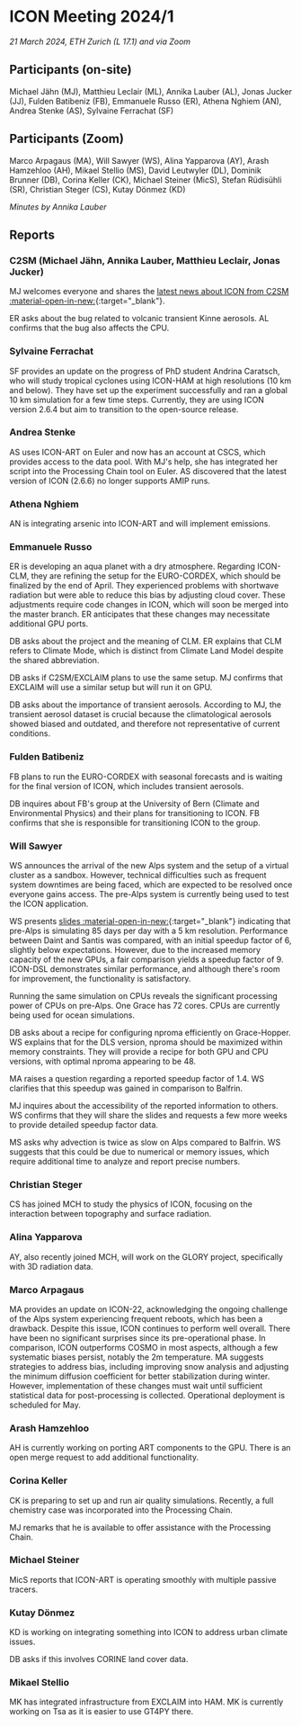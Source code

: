 
# ICON Meeting 2024/1

*21 March 2024, ETH Zurich (L 17.1) and via Zoom*

## Participants (on-site)
Michael Jähn (MJ),
Matthieu Leclair (ML),
Annika Lauber (AL),
Jonas Jucker (JJ),
Fulden Batibeniz (FB),
Emmanuele Russo (ER),
Athena Nghiem (AN),
Andrea Stenke (AS),
Sylvaine Ferrachat (SF)


## Participants (Zoom)
Marco Arpagaus (MA),
Will Sawyer (WS),
Alina Yapparova (AY),
Arash Hamzehloo (AH),
Mikael Stellio (MS),
David Leutwyler (DL),
Dominik Brunner (DB),
Corina Keller (CK),
Michael Steiner (MicS),
Stefan Rüdisühli (SR),
Christian Steger (CS),
Kutay Dönmez (KD)



_Minutes by Annika Lauber_

## Reports

### C2SM (Michael Jähn, Annika Lauber, Matthieu Leclair, Jonas Jucker)
MJ welcomes everyone and shares the [latest news about ICON from C2SM :material-open-in-new:](https://polybox.ethz.ch/index.php/s/4fXixLycOwOy41K){:target="_blank"}.

ER asks about the bug related to volcanic transient Kinne aerosols. AL confirms that the bug also affects the CPU.

### Sylvaine Ferrachat
SF provides an update on the progress of PhD student Andrina Caratsch, who will study tropical cyclones using ICON-HAM at high resolutions (10 km and below). They have set up the experiment successfully and ran a global 10 km simulation for a few time steps. Currently, they are using ICON version 2.6.4 but aim to transition to the open-source release.

### Andrea Stenke
AS uses ICON-ART on Euler and now has an account at CSCS, which provides access to the data pool. With MJ's help, she has integrated her script into the Processing Chain tool on Euler. AS discovered that the latest version of ICON (2.6.6) no longer supports AMIP runs.

### Athena Nghiem
AN is integrating arsenic into ICON-ART and will implement emissions.

### Emmanuele Russo
ER is developing an aqua planet with a dry atmosphere. Regarding ICON-CLM, they are refining the setup for the EURO-CORDEX, which should be finalized by the end of April. They experienced problems with shortwave radiation but were able to reduce this bias by adjusting cloud cover. These adjustments require code changes in ICON, which will soon be merged into the master branch. ER anticipates that these changes may necessitate additional GPU ports.

DB asks about the project and the meaning of CLM. ER explains that CLM refers to Climate Mode, which is distinct from Climate Land Model despite the shared abbreviation.

DB asks if C2SM/EXCLAIM plans to use the same setup. MJ confirms that EXCLAIM will use a similar setup but will run it on GPU.

DB asks about the importance of transient aerosols. According to MJ, the transient aerosol dataset is crucial because the climatological aerosols showed biased and outdated, and therefore not representative of current conditions.


### Fulden Batibeniz
FB plans to run the EURO-CORDEX with seasonal forecasts and is waiting for the final version of ICON, which includes transient aerosols.

DB inquires about FB's group at the University of Bern (Climate and Environmental Physics) and their plans for transitioning to ICON. FB confirms that she is responsible for transitioning ICON to the group.

### Will Sawyer
WS announces the arrival of the new Alps system and the setup of a virtual cluster as a sandbox. However, technical difficulties such as frequent system downtimes are being faced, which are expected to be resolved once everyone gains access. The pre-Alps system is currently being used to test the ICON application.

WS presents [slides :material-open-in-new:](https://polybox.ethz.ch/index.php/s/CC02hgxPDOrNJ3e){:target="_blank"} indicating that pre-Alps is simulating 85 days per day with a 5 km resolution. Performance between Daint and Santis was compared, with an initial speedup factor of 6, slightly below expectations. However, due to the increased memory capacity of the new GPUs, a fair comparison yields a speedup factor of 9. ICON-DSL demonstrates similar performance, and although there's room for improvement, the functionality is satisfactory.

Running the same simulation on CPUs reveals the significant processing power of CPUs on pre-Alps. One Grace has 72 cores. CPUs are currently being used for ocean simulations.

DB asks about a recipe for configuring nproma efficiently on Grace-Hopper.
WS explains that for the DLS version, nproma should be maximized within memory constraints. They will provide a recipe for both GPU and CPU versions, with optimal nproma appearing to be 48.

MA raises a question regarding a reported speedup factor of 1.4. WS clarifies that this speedup was gained in comparison to Balfrin.

MJ inquires about the accessibility of the reported information to others. WS confirms that they will share the slides and requests a few more weeks to provide detailed speedup factor data.

MS asks why advection is twice as slow on Alps compared to Balfrin. WS suggests that this could be due to numerical or memory issues, which require additional time to analyze and report precise numbers.

### Christian Steger
CS has joined MCH to study the physics of ICON, focusing on the interaction between topography and surface radiation.

### Alina Yapparova 
AY, also recently joined MCH, will work on the GLORY project, specifically with 3D radiation data.

### Marco Arpagaus
MA provides an update on ICON-22, acknowledging the ongoing challenge of the Alps system experiencing frequent reboots, which has been a drawback. Despite this issue, ICON continues to perform well overall. There have been no significant surprises since its pre-operational phase. In comparison, ICON outperforms COSMO in most aspects, although a few systematic biases persist, notably the 2m temperature. MA suggests strategies to address bias, including improving snow analysis and adjusting the minimum diffusion coefficient for better stabilization during winter. However, implementation of these changes must wait until sufficient statistical data for post-processing is collected. Operational deployment is scheduled for May.

### Arash Hamzehloo
AH is currently working on porting ART components to the GPU. There is an open merge request to add additional functionality.

### Corina Keller
CK is preparing to set up and run air quality simulations. Recently, a full chemistry case was incorporated into the Processing Chain.

MJ remarks that he is available to offer assistance with the Processing Chain.

### Michael Steiner
MicS reports that ICON-ART is operating smoothly with multiple passive tracers.

### Kutay Dönmez
KD is working on integrating something into ICON to address urban climate issues.

DB asks if this involves CORINE land cover data.


### Mikael Stellio
MK has integrated infrastructure from EXCLAIM into HAM. MK is currently working on Tsa as it is easier to use GT4PY there.

